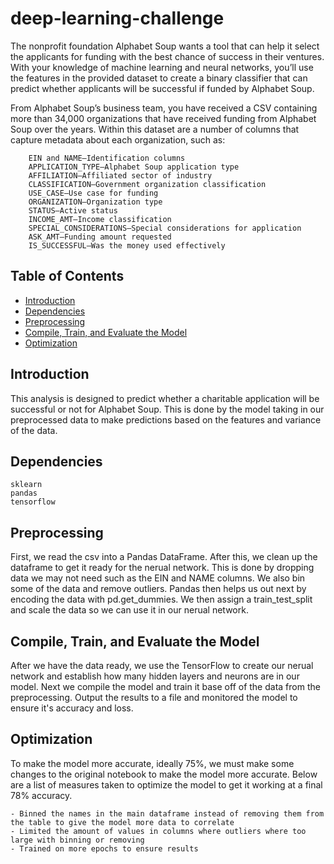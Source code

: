 # deep-learning-challenge

The nonprofit foundation Alphabet Soup wants a tool that can help it select the applicants for funding with the best chance of success in their ventures. With your knowledge of machine learning and neural networks, you’ll use the features in the provided dataset to create a binary classifier that can predict whether applicants will be successful if funded by Alphabet Soup.

From Alphabet Soup’s business team, you have received a CSV containing more than 34,000 organizations that have received funding from Alphabet Soup over the years. Within this dataset are a number of columns that capture metadata about each organization, such as:

```
    EIN and NAME—Identification columns
    APPLICATION_TYPE—Alphabet Soup application type
    AFFILIATION—Affiliated sector of industry
    CLASSIFICATION—Government organization classification
    USE_CASE—Use case for funding
    ORGANIZATION—Organization type
    STATUS—Active status
    INCOME_AMT—Income classification
    SPECIAL_CONSIDERATIONS—Special considerations for application
    ASK_AMT—Funding amount requested
    IS_SUCCESSFUL—Was the money used effectively
```

## Table of Contents

- [Introduction](#introduction)
- [Dependencies](#dependencies)
- [Preprocessing](#preprocessing)
- [Compile, Train, and Evaluate the Model](#compile-train-and-evaluate-the-model)
- [Optimization](#optimization)

## Introduction

This analysis is designed to predict whether a charitable application will be successful or not for Alphabet Soup. This is done by the model taking in our preprocessed data to make predictions based on the features and variance of the data.

## Dependencies

```
sklearn 
pandas 
tensorflow 
```

## Preprocessing

First, we read the csv into a Pandas DataFrame. After this, we clean up the dataframe to get it ready for the nerual network. This is done by dropping data we may not need such as the EIN and NAME columns. We also bin some of the data and remove outliers.
Pandas then helps us out next by encoding the data with pd.get_dummies. We then assign a train_test_split and scale the data so we can use it in our nerual network.

## Compile, Train, and Evaluate the Model

After we have the data ready, we use the TensorFlow to create our nerual network and establish how many hidden layers and neurons are in our model.  Next we compile the model and train it base off of the data from the preprocessing. Output the results to a file and monitored the model to ensure it's accuracy and loss.

## Optimization

To make the model more accurate, ideally 75%, we must make some changes to the original notebook to make the model more accurate. Below are a list of measures taken to optimize the model to get it working at a final 78% accuracy.

```
- Binned the names in the main dataframe instead of removing them from the table to give the model more data to correlate
- Limited the amount of values in columns where outliers where too large with binning or removing
- Trained on more epochs to ensure results
```

